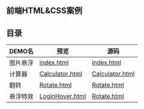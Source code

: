 ## 前端HTML&CSS案例

## 目录
| DEMO名   | 预览                                                                                      | 源码                                                                                  |
| -------- | ----------------------------------------------------------------------------------------- | ------------------------------------------------------------------------------------- |
| 图片悬浮 | [index.html](https://chenzt-0618.github.io/FrontEnd/CASE/PhotoHover/index.html)           | [index.html](https://github.com/ChenZT-0618/FrontEnd/tree/master/CASE/PhotoHover)     |
| 计算器   | [Calculator.html](https://chenzt-0618.github.io/FrontEnd/CASE/Calulator/Calculator.html)  | [Calculator.html](https://github.com/ChenZT-0618/FrontEnd/tree/master/CASE/Calulator) |
| 翻转     | [Rotate.html](https://chenzt-0618.github.io/FrontEnd/CASE/Rotate/Rotate.html)             | [Rotate.html](https://github.com/ChenZT-0618/FrontEnd/tree/master/RotateCASE)         |
| 悬浮特效 | [LoginHover.html](https://chenzt-0618.github.io/FrontEnd/CASE/LoginHover/LoginHover.html) | [Rotate.html](https://github.com/ChenZT-0618/FrontEnd/tree/master/LoginHover)         |